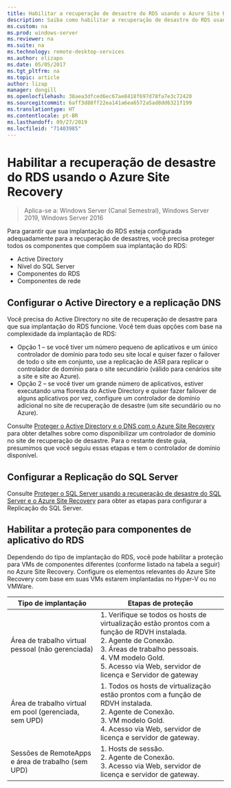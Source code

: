 ```yaml
---
title: Habilitar a recuperação de desastre do RDS usando o Azure Site Recovery
description: Saiba como habilitar a recuperação de desastre do RDS usando o Azure Site Recovery.
ms.custom: na
ms.prod: windows-server
ms.reviewer: na
ms.suite: na
ms.technology: remote-desktop-services
ms.author: elizapo
ms.date: 05/05/2017
ms.tgt_pltfrm: na
ms.topic: article
author: lizap
manager: dongill
ms.openlocfilehash: 38aea3dfced6ec67ae8418f697d78fa7e3c72420
ms.sourcegitcommit: 6aff3d88ff22ea141a6ea6572a5ad8dd6321f199
ms.translationtype: HT
ms.contentlocale: pt-BR
ms.lasthandoff: 09/27/2019
ms.locfileid: "71403985"
---
```

# <a name="enable-disaster-recovery-of-rds-using-azure-site-recovery"></a>Habilitar a recuperação de desastre do RDS usando o Azure Site Recovery

>Aplica-se a: Windows Server (Canal Semestral), Windows Server 2019, Windows Server 2016

Para garantir que sua implantação do RDS esteja configurada adequadamente para a recuperação de desastres, você precisa proteger todos os componentes que compõem sua implantação do RDS:

- Active Directory
- Nível do SQL Server
- Componentes do RDS
- Componentes de rede

## <a name="configure-active-directory-and-dns-replication"></a>Configurar o Active Directory e a replicação DNS

Você precisa do Active Directory no site de recuperação de desastre para que sua implantação do RDS funcione. Você tem duas opções com base na complexidade da implantação de RDS:

- Opção 1 – se você tiver um número pequeno de aplicativos e um único controlador de domínio para todo seu site local e quiser fazer o failover de todo o site em conjunto, use a replicação de ASR para replicar o controlador de domínio para o site secundário (válido para cenários site a site e site ao Azure).
- Opção 2 – se você tiver um grande número de aplicativos, estiver executando uma floresta do Active Directory e quiser fazer failover de alguns aplicativos por vez, configure um controlador de domínio adicional no site de recuperação de desastre (um site secundário ou no Azure).

Consulte [Proteger o Active Directory e o DNS com o Azure Site Recovery](/azure/site-recovery/site-recovery-active-directory) para obter detalhes sobre como disponibilizar um controlador de domínio no site de recuperação de desastre. Para o restante deste guia, presumimos que você seguiu essas etapas e tem o controlador de domínio disponível.

## <a name="set-up-sql-server-replication"></a>Configurar a Replicação do SQL Server

Consulte [Proteger o SQL Server usando a recuperação de desastre do SQL Server e o Azure Site Recovery](/azure/site-recovery/site-recovery-sql) para obter as etapas para configurar a Replicação do SQL Server.

## <a name="enable-protection-for-the-rds-application-components"></a>Habilitar a proteção para componentes de aplicativo do RDS

Dependendo do tipo de implantação do RDS, você pode habilitar a proteção para VMs de componentes diferentes (conforme listado na tabela a seguir) no Azure Site Recovery. Configure os elementos relevantes do Azure Site Recovery com base em suas VMs estarem implantadas no Hyper-V ou no VMWare.


|               Tipo de implantação                |                                                                                                     Etapas de proteção                                                                                                     |
|----------------------------------------------|--------------------------------------------------------------------------------------------------------------------------------------------------------------------------------------------------------------------------|
|     Área de trabalho virtual pessoal (não gerenciada)     | 1. Verifique se todos os hosts de virtualização estão prontos com a função de RDVH instalada.    </br>2. Agente de Conexão.  </br>3. Áreas de trabalho pessoais. </br>4. VM modelo Gold. </br>5. Acesso via Web, servidor de licença e Servidor de gateway |
| Área de trabalho virtual em pool (gerenciada, sem UPD) |                    1. Todos os hosts de virtualização estão prontos com a função de RDVH instalada.  </br>2. Agente de Conexão.  </br>3. VM modelo Gold. </br>4. Acesso via Web, servidor de licença e servidor de gateway.                    |
|   Sessões de RemoteApps e área de trabalho (sem UPD)   |                                                          1. Hosts de sessão.  </br>2. Agente de Conexão. </br>3. Acesso via Web, servidor de licença e servidor de gateway.                                                           |

